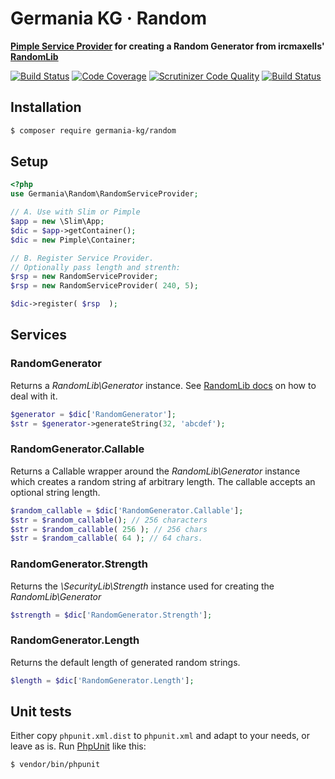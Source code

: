 # Germania KG · Random

**[Pimple Service Provider](https://pimple.symfony.com/#extending-a-container) for creating a Random Generator from ircmaxells' [RandomLib](https://github.com/ircmaxell/RandomLib)**


[![Build Status](https://travis-ci.org/GermaniaKG/Random.svg?branch=master)](https://travis-ci.org/GermaniaKG/Random)
[![Code Coverage](https://scrutinizer-ci.com/g/GermaniaKG/Random/badges/coverage.png?b=master)](https://scrutinizer-ci.com/g/GermaniaKG/Random/?branch=master)
[![Scrutinizer Code Quality](https://scrutinizer-ci.com/g/GermaniaKG/Random/badges/quality-score.png?b=master)](https://scrutinizer-ci.com/g/GermaniaKG/Random/?branch=master)
[![Build Status](https://scrutinizer-ci.com/g/GermaniaKG/Random/badges/build.png?b=master)](https://scrutinizer-ci.com/g/GermaniaKG/Random/build-status/master)


## Installation

```bash
$ composer require germania-kg/random
```

## Setup

```php
<?php
use Germania\Random\RandomServiceProvider;

// A. Use with Slim or Pimple
$app = new \Slim\App;
$dic = $app->getContainer();
$dic = new Pimple\Container;

// B. Register Service Provider.
// Optionally pass length and strenth:
$rsp = new RandomServiceProvider;
$rsp = new RandomServiceProvider( 240, 5);

$dic->register( $rsp  );
```


## Services

### RandomGenerator

Returns a *RandomLib\Generator* instance. See [RandomLib docs](https://github.com/ircmaxell/RandomLib#generator) on how to deal with it.

```php
$generator = $dic['RandomGenerator'];
$str = $generator->generateString(32, 'abcdef');
```


### RandomGenerator.Callable

Returns a Callable wrapper around the *RandomLib\Generator* instance which creates a random string af arbitrary length. The callable accepts an optional string length.

```php
$random_callable = $dic['RandomGenerator.Callable'];
$str = $random_callable(); // 256 characters
$str = $random_callable( 256 ); // 256 chars
$str = $random_callable( 64 ); // 64 chars.

```

### RandomGenerator.Strength

Returns the *\SecurityLib\Strength* instance used for creating the *RandomLib\Generator*

```php
$strength = $dic['RandomGenerator.Strength'];
```

### RandomGenerator.Length

Returns the default length of generated random strings.

```php
$length = $dic['RandomGenerator.Length'];
```


## Unit tests

Either copy `phpunit.xml.dist` to `phpunit.xml` and adapt to your needs, or leave as is. 
Run [PhpUnit](https://phpunit.de/) like this:

```bash
$ vendor/bin/phpunit
```

